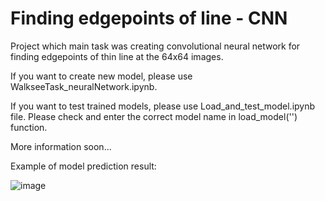 # Finding edgepoints of line - CNN
Project which main task was creating convolutional neural network for finding edgepoints of thin line at the 64x64 images.

If you want to create new model, please use WalkseeTask_neuralNetwork.ipynb.

If you want to test trained models, please use Load_and_test_model.ipynb file. Please check and enter the correct model name in load_model('') function.

More information soon...

Example of model prediction result:

![image](https://user-images.githubusercontent.com/26747682/198136053-177e71a3-e737-41aa-8c6b-e7aa4cf789eb.png)
